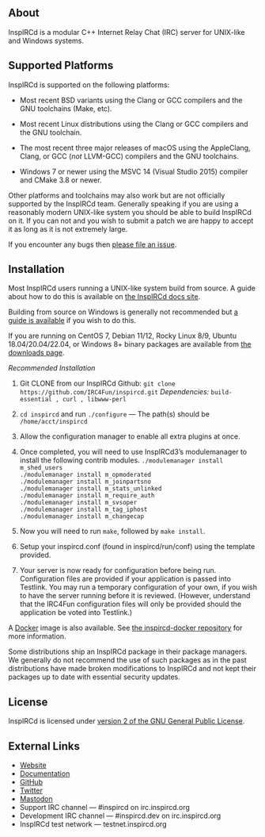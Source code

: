 ## About

InspIRCd is a modular C++ Internet Relay Chat (IRC) server for UNIX-like and Windows systems.

## Supported Platforms

InspIRCd is supported on the following platforms:

- Most recent BSD variants using the Clang or GCC compilers and the GNU toolchains (Make, etc).

- Most recent Linux distributions using the Clang or GCC compilers and the GNU toolchain.

- The most recent three major releases of macOS using the AppleClang, Clang, or GCC (*not* LLVM-GCC) compilers and the GNU toolchains.

- Windows 7 or newer using the MSVC 14 (Visual Studio 2015) compiler and CMake 3.8 or newer.

Other platforms and toolchains may also work but are not officially supported by the InspIRCd team. Generally speaking if you are using a reasonably modern UNIX-like system you should be able to build InspIRCd on it. If you can not and you wish to submit a patch we are happy to accept it as long as it is not extremely large.

If you encounter any bugs then [please file an issue](https://github.com/inspircd/inspircd/issues/new/choose).

## Installation

Most InspIRCd users running a UNIX-like system build from source. A guide about how to do this is available on [the InspIRCd docs site](https://docs.inspircd.org/3/installation/source).

Building from source on Windows is generally not recommended but [a guide is available](https://github.com/inspircd/inspircd/blob/master/win/README.txt) if you wish to do this.

If you are running on CentOS 7, Debian 11/12, Rocky Linux 8/9, Ubuntu 18.04/20.04/22.04, or Windows 8+ binary packages are available from [the downloads page](https://github.com/inspircd/inspircd/releases/latest).

*Recommended Installation*

  1.  Git CLONE from our InspIRCd Github: `git clone https://github.com/IRC4Fun/inspircd.git`
        *Dependencies:* `build-essential , curl , libwww-perl`
  2.  `cd inspircd` and run `./configure` — The path(s) should be `/home/acct/inspircd`
  3.  Allow the configuration manager to enable all extra plugins at once.
  4.  Once completed, you will need to use InspIRCd3’s modulemanager to install the following contrib modules.
        `./modulemanager install m_shed_users`  
        `./modulemanager install m_opmoderated`  
        `./modulemanager install m_joinpartsno`  
        `./modulemanager install m_stats_unlinked`  
        `./modulemanager install m_require_auth`  
        `./modulemanager install m_svsoper`  
        `./modulemanager install m_tag_iphost`  
        `./modulemanager install m_changecap`  

  5.  Now you will need to run `make`, followed by `make install`.
  6.  Setup your inspircd.conf (found in inspircd/run/conf) using the template provided.
  7.  Your server is now ready for configuration before being run.  Configuration files are provided if your application is passed into Testlink.  You may run a temporary configuration of your own, if you wish to have the server running before it is reviewed.  (However, understand that the IRC4Fun configuration files will only be provided should the application be voted into Testlink.)


A [Docker](https://www.docker.com) image is also available. See [the inspircd-docker repository](https://github.com/inspircd/inspircd-docker) for more information.

Some distributions ship an InspIRCd package in their package managers. We generally do not recommend the use of such packages as in the past distributions have made broken modifications to InspIRCd and not kept their packages up to date with essential security updates.

## License

InspIRCd is licensed under [version 2 of the GNU General Public License](https://docs.inspircd.org/license).

## External Links

* [Website](https://www.inspircd.org)
* [Documentation](https://docs.inspircd.org)
* [GitHub](https://github.com/inspircd)
* [Twitter](https://twitter.com/inspircdteam)
* [Mastodon](https://fosstodon.org/@inspircd)
* Support IRC channel &mdash; \#inspircd on irc.inspircd.org
* Development IRC channel &mdash; \#inspircd.dev on irc.inspircd.org
* InspIRCd test network &mdash; testnet.inspircd.org
